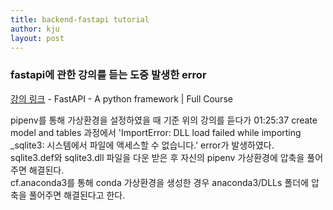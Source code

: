 ```yaml
---
title: backend-fastapi tutorial
author: kju
layout: post
---
```

<html>
  <head>
    <title>fastapi tutorial</title>
    <meta charset="utf-8">
  </head>
<body>

  <h3>fastapi에 관한 강의를 듣는 도중 발생한 error</h3>
  <p><a href="https://www.youtube.com/watch?v=7t2alSnE2-I&t=1050s">강의 링크</a> - FastAPI - A python framework | Full Course</p>


<p>
  pipenv를 통해 가상환경을 설정하였을 때 기준
  위의 강의를 듣다가 01:25:37 create model and tables 과정에서 'ImportError: DLL load failed while importing _sqlite3: 시스템에서 파일에 액세스할 수 없습니다.' error가 발생하였다.
  <br>sqlite3.def와 sqlite3.dll 파일을 다운 받은 후 자신의 pipenv 가상환경에 압축을 풀어주면 해결된다.
  <br>cf.anaconda3를 통해 conda 가상환경을 생성한 경우 anaconda3/DLLs 폴더에 압축을 풀어주면 해결된다고 한다.
</p>
</body>
</html>

